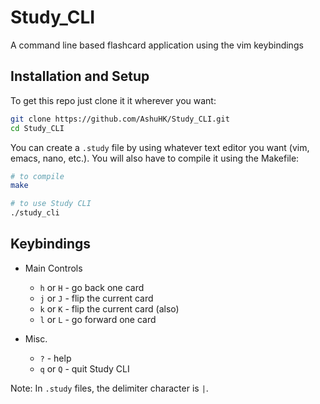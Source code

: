 # Study_CLI
A command line based flashcard application using the vim keybindings

## Installation and Setup
To get this repo just clone it it wherever you want:
```bash
git clone https://github.com/AshuHK/Study_CLI.git
cd Study_CLI
```
You can create a `.study` file by using whatever text editor you want (vim, emacs, nano, etc.). You will also have to compile it using the Makefile:
```bash
# to compile
make

# to use Study CLI
./study_cli
```

## Keybindings
  - Main Controls
    - `h` or `H` - go back one card
    - `j` or `J` - flip the current card
    - `k` or `K` - flip the current card (also)
    - `l` or `L` - go forward one card

  - Misc.
    - `?` - help
    - `q` or `Q` - quit Study CLI

Note: In `.study` files, the delimiter character is `|`.
